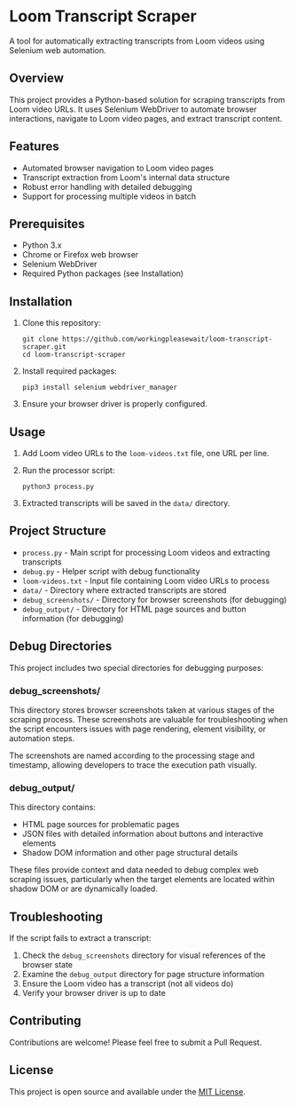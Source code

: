 # Loom Transcript Scraper

A tool for automatically extracting transcripts from Loom videos using Selenium web automation.

## Overview

This project provides a Python-based solution for scraping transcripts from Loom video URLs. It uses Selenium WebDriver to automate browser interactions, navigate to Loom video pages, and extract transcript content.

## Features

- Automated browser navigation to Loom video pages
- Transcript extraction from Loom's internal data structure
- Robust error handling with detailed debugging
- Support for processing multiple videos in batch

## Prerequisites

- Python 3.x
- Chrome or Firefox web browser
- Selenium WebDriver
- Required Python packages (see Installation)

## Installation

1. Clone this repository:
   ```
   git clone https://github.com/workingpleasewait/loom-transcript-scraper.git
   cd loom-transcript-scraper
   ```

2. Install required packages:
   ```
   pip3 install selenium webdriver_manager
   ```

3. Ensure your browser driver is properly configured.

## Usage

1. Add Loom video URLs to the `loom-videos.txt` file, one URL per line.

2. Run the processor script:
   ```
   python3 process.py
   ```

3. Extracted transcripts will be saved in the `data/` directory.

## Project Structure

- `process.py` - Main script for processing Loom videos and extracting transcripts
- `debug.py` - Helper script with debug functionality
- `loom-videos.txt` - Input file containing Loom video URLs to process
- `data/` - Directory where extracted transcripts are stored
- `debug_screenshots/` - Directory for browser screenshots (for debugging)
- `debug_output/` - Directory for HTML page sources and button information (for debugging)

## Debug Directories

This project includes two special directories for debugging purposes:

### debug_screenshots/

This directory stores browser screenshots taken at various stages of the scraping process. These screenshots are valuable for troubleshooting when the script encounters issues with page rendering, element visibility, or automation steps.

The screenshots are named according to the processing stage and timestamp, allowing developers to trace the execution path visually.

### debug_output/

This directory contains:
- HTML page sources for problematic pages
- JSON files with detailed information about buttons and interactive elements
- Shadow DOM information and other page structural details

These files provide context and data needed to debug complex web scraping issues, particularly when the target elements are located within shadow DOM or are dynamically loaded.

## Troubleshooting

If the script fails to extract a transcript:

1. Check the `debug_screenshots` directory for visual references of the browser state
2. Examine the `debug_output` directory for page structure information
3. Ensure the Loom video has a transcript (not all videos do)
4. Verify your browser driver is up to date

## Contributing

Contributions are welcome! Please feel free to submit a Pull Request.

## License

This project is open source and available under the [MIT License](LICENSE).


